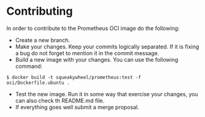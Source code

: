 # Contributing

In order to contribute to the Prometheus OCI image do the following:

* Create a new branch.
* Make your changes. Keep your commits logically separated. If it is fixing a bug do not forget to mention it in the commit message.
* Build a new image with your changes. You can use the following command:

```
$ docker build -t squeakywheel/prometheus:test -f oci/Dockerfile.ubuntu .
```

* Test the new image. Run it in some way that exercise your changes, you can also check th README.md file.
* If everything goes well submit a merge proposal.
